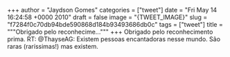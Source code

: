 
+++
author = "Jaydson Gomes"
categories = ["tweet"]
date = "Fri May 14 16:24:58 +0000 2010"
draft = false
image = "{TWEET_IMAGE}"
slug = "f7284f0c70db94bde590868d184b93493686db0c"
tags = ["tweet"]
title = """Obrigado pelo reconhecime..."""
+++
Obrigado pelo reconhecimento prima. RT: @ThayseAG: Existem pessoas encantadoras nesse mundo. São raras (raríssimas!) mas existem.
